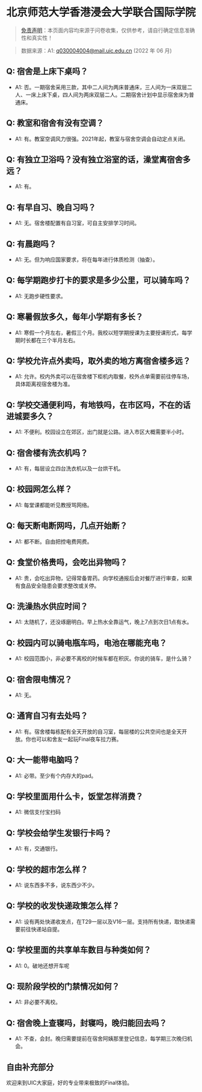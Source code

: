 # 北京师范大学香港浸会大学联合国际学院

> [免责声明](https://colleges.chat/#_3)：本页面内容均来源于问卷收集，仅供参考，请自行确定信息准确性和真实性！

> 数据来源：A1: q030004004@mail.uic.edu.cn (2022 年 06 月)

## Q: 宿舍是上床下桌吗？

- A1: 否。一期宿舍采用三款，其中二人间为两床普通床，三人间为一床双层二人、一床上床下桌，四人间为两床双层二人。二期宿舍计划中显示宿舍床为普通床。

## Q: 教室和宿舍有没有空调？

- A1: 有。教室空调风力很强。2021年起，教室与宿舍空调会自动定点关闭。

## Q: 有独立卫浴吗？没有独立浴室的话，澡堂离宿舍多远？

- A1: 有。

## Q: 有早自习、晚自习吗？

- A1: 无。宿舍楼配置有自习室，可自主安排学习时间。

## Q: 有晨跑吗？

- A1: 无。但为响应国家要求，将在每年进行体质检测（抽查）。

## Q: 每学期跑步打卡的要求是多少公里，可以骑车吗？

- A1: 无跑步硬性要求。

## Q: 寒暑假放多久，每年小学期有多长？

- A1: 寒假一个月左右，暑假三个月。我校以短学期授课为主要授课形式，每学期时长都在三个半月左右。

## Q: 学校允许点外卖吗，取外卖的地方离宿舍楼多远？

- A1: 允许。校内外卖可以在宿舍楼下柜机内取餐，校外点单需要前往停车场，具体距离视宿舍楼为准。

## Q: 学校交通便利吗，有地铁吗，在市区吗，不在的话进城要多久？

- A1: 不便利。校园设立在郊区，出门就是公路。进入市区大概需要半小时。

## Q: 宿舍楼有洗衣机吗？

- A1: 有，每层设立四台洗衣机以及一台烘干机。

## Q: 校园网怎么样？

- A1: 每堂课都能听见教授骂网络。

## Q: 每天断电断网吗，几点开始断？

- A1: 都不断。自由把控电费网费。

## Q: 食堂价格贵吗，会吃出异物吗？

- A1: 贵，会吃出异物，记得常备胃药。向学校通报后会对餐厅进行审查，如果有食品安全隐患会要求整改或关停。

## Q: 洗澡热水供应时间？

- A1: 太随机了，还没琢磨明白。早上热水全靠运气，晚上7点到次日1点有水。

## Q: 校园内可以骑电瓶车吗，电池在哪能充电？

- A1: 校园范围小，非必要不离校的时候车都在积灰。你说的骑车，是什么骑？

## Q: 宿舍限电情况？

- A1: 无。

## Q: 通宵自习有去处吗？

- A1: 有。宿舍楼每栋配有全天开放的自习室，每层楼的公共空间也是全天开放。你也可以和舍友一起玩Final夜车拉力赛。

## Q: 大一能带电脑吗？

- A1: 必带。至少有个内存大的pad。

## Q: 学校里面用什么卡，饭堂怎样消费？

- A1: 微信支付宝扫码

## Q: 学校会给学生发银行卡吗？

- A1: 有，交通银行。

## Q: 学校的超市怎么样？

- A1: 说东西多不多，说东西少不少。

## Q: 学校的收发快递政策怎么样？

- A1: 设有两处快递收发点，在T29一层以及V16一层。支持所有快递，取快递需要前往快递站自提。

## Q: 学校里面的共享单车数目与种类如何？

- A1: 0。破地还想开车呢

## Q: 现阶段学校的门禁情况如何？

- A1: 非必要不离校。

## Q: 宿舍晚上查寝吗，封寝吗，晚归能回去吗？

- A1: 不查，会封。晚归需要提前在宿舍阿姨那里登记信息，每学期三次晚归机会。

## 自由补充部分

欢迎来到UIC大家庭，好的专业带来极致的Final体验。